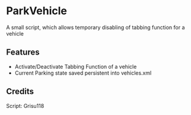 # ParkVehicle

A small script, which allows temporary disabling of tabbing function for a vehicle

## Features
* Activate/Deactivate Tabbing Function of a vehicle
* Current Parking state saved persistent into vehicles.xml

## Credits
Script: Grisu118